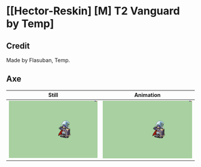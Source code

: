 # [\[Hector-Reskin\] \[M\] T2 Vanguard by Temp]

## Credit

Made by Flasuban, Temp.
	
## Axe

| Still | Animation |
| :---: | :-------: |
| ![Axe still](./Axe_000.png) | ![Axe animation](./Axe.gif) |
